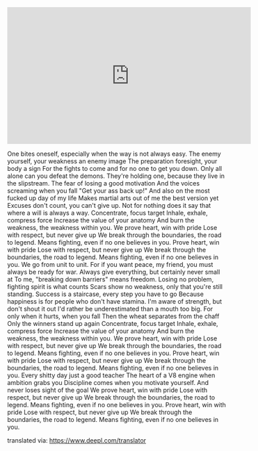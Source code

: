 <iframe width="560" height="315" src="https://www.youtube-nocookie.com/embed/DWtHYOh_LTQ" frameborder="0" allow="accelerometer; autoplay; encrypted-media; gyroscope; picture-in-picture" allowfullscreen></iframe>

One bites oneself, especially when the way is not always easy.
The enemy yourself, your weakness an enemy image
The preparation foresight, your body a sign
For the fights to come and for no one to get you down.
Only all alone can you defeat the demons.
They're holding one, because they live in the slipstream.
The fear of losing a good motivation
And the voices screaming when you fall "Get your ass back up!"
And also on the most fucked up day of my life
Makes martial arts out of me the best version yet
Excuses don't count, you can't give up.
Not for nothing does it say that where a will is always a way.
Concentrate, focus target
Inhale, exhale, compress force
Increase the value of your anatomy
And burn the weakness, the weakness within you.
We prove heart, win with pride
Lose with respect, but never give up
We break through the boundaries, the road to legend.
Means fighting, even if no one believes in you.
Prove heart, win with pride
Lose with respect, but never give up
We break through the boundaries, the road to legend.
Means fighting, even if no one believes in you.
We go from unit to unit.
For if you want peace, my friend, you must always be ready for war.
Always give everything, but certainly never small at
To me, "breaking down barriers" means freedom.
Losing no problem, fighting spirit is what counts
Scars show no weakness, only that you're still standing.
Success is a staircase, every step you have to go
Because happiness is for people who don't have stamina.
I'm aware of strength, but don't shout it out
I'd rather be underestimated than a mouth too big.
For only when it hurts, when you fall
Then the wheat separates from the chaff
Only the winners stand up again
Concentrate, focus target
Inhale, exhale, compress force
Increase the value of your anatomy
And burn the weakness, the weakness within you.
We prove heart, win with pride
Lose with respect, but never give up
We break through the boundaries, the road to legend.
Means fighting, even if no one believes in you.
Prove heart, win with pride
Lose with respect, but never give up
We break through the boundaries, the road to legend.
Means fighting, even if no one believes in you.
Every shitty day just a good teacher
The heart of a V8 engine when ambition grabs you
Discipline comes when you motivate yourself.
And never loses sight of the goal
We prove heart, win with pride
Lose with respect, but never give up
We break through the boundaries, the road to legend.
Means fighting, even if no one believes in you.
Prove heart, win with pride
Lose with respect, but never give up
We break through the boundaries, the road to legend.
Means fighting, even if no one believes in you.

translated via: https://www.deepl.com/translator

